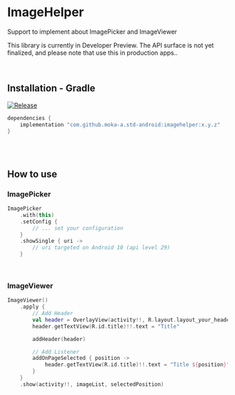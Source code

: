 # ImageHelper

Support to implement about ImagePicker and ImageViewer

This library is currently in Developer Preview. The API surface is not yet finalized, and please note that use this in production apps..

<br>

## Installation - Gradle
[![Release](https://jitpack.io/v/moka-a/mokaroid.svg)](https://jitpack.io/#moka-a/mokaroid)

```gradle
dependencies {
    implementation "com.github.moka-a.std-android:imagehelper:x.y.z"
}

```
<br>
<br>

## How to use

### ImagePicker

```kotlin
ImagePicker
    .with(this)
    .setConfig {
        // ... set your configuration
    }
    .showSingle { uri ->
        // uri targeted on Android 10 (api level 29)
    }
```


<br>

### ImageViewer

```kotlin
ImageViewer()
    .apply {
        // Add Header
        val header = OverlayView(activity!!, R.layout.layout_your_header)
        header.getTextView(R.id.title)!!.text = "Title"

        addHeader(header)

        // Add Listener
        addOnPageSelected { position ->
            header.getTextView(R.id.title)!!.text = "Title ${position}"
        }
    }
    .show(activity!!, imageList, selectedPosition)
```

